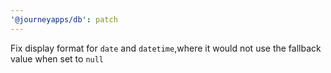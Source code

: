 ```yaml
---
'@journeyapps/db': patch
---
```


Fix display format for `date` and `datetime`,where it would not use the fallback value when set to `null`
